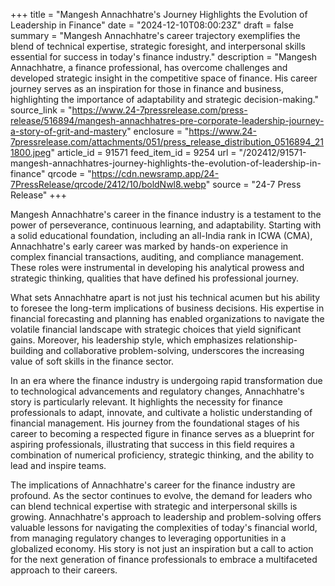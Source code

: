+++
title = "Mangesh Annachhatre's Journey Highlights the Evolution of Leadership in Finance"
date = "2024-12-10T08:00:23Z"
draft = false
summary = "Mangesh Annachhatre's career trajectory exemplifies the blend of technical expertise, strategic foresight, and interpersonal skills essential for success in today's finance industry."
description = "Mangesh Annachhatre, a finance professional, has overcome challenges and developed strategic insight in the competitive space of finance. His career journey serves as an inspiration for those in finance and business, highlighting the importance of adaptability and strategic decision-making."
source_link = "https://www.24-7pressrelease.com/press-release/516894/mangesh-annachhatres-pre-corporate-leadership-journey-a-story-of-grit-and-mastery"
enclosure = "https://www.24-7pressrelease.com/attachments/051/press_release_distribution_0516894_211800.jpeg"
article_id = 91571
feed_item_id = 9254
url = "/202412/91571-mangesh-annachhatres-journey-highlights-the-evolution-of-leadership-in-finance"
qrcode = "https://cdn.newsramp.app/24-7PressRelease/qrcode/2412/10/boldNwl8.webp"
source = "24-7 Press Release"
+++

<p>Mangesh Annachhatre's career in the finance industry is a testament to the power of perseverance, continuous learning, and adaptability. Starting with a solid educational foundation, including an all-India rank in ICWA (CMA), Annachhatre's early career was marked by hands-on experience in complex financial transactions, auditing, and compliance management. These roles were instrumental in developing his analytical prowess and strategic thinking, qualities that have defined his professional journey.</p><p>What sets Annachhatre apart is not just his technical acumen but his ability to foresee the long-term implications of business decisions. His expertise in financial forecasting and planning has enabled organizations to navigate the volatile financial landscape with strategic choices that yield significant gains. Moreover, his leadership style, which emphasizes relationship-building and collaborative problem-solving, underscores the increasing value of soft skills in the finance sector.</p><p>In an era where the finance industry is undergoing rapid transformation due to technological advancements and regulatory changes, Annachhatre's story is particularly relevant. It highlights the necessity for finance professionals to adapt, innovate, and cultivate a holistic understanding of financial management. His journey from the foundational stages of his career to becoming a respected figure in finance serves as a blueprint for aspiring professionals, illustrating that success in this field requires a combination of numerical proficiency, strategic thinking, and the ability to lead and inspire teams.</p><p>The implications of Annachhatre's career for the finance industry are profound. As the sector continues to evolve, the demand for leaders who can blend technical expertise with strategic and interpersonal skills is growing. Annachhatre's approach to leadership and problem-solving offers valuable lessons for navigating the complexities of today's financial world, from managing regulatory changes to leveraging opportunities in a globalized economy. His story is not just an inspiration but a call to action for the next generation of finance professionals to embrace a multifaceted approach to their careers.</p>